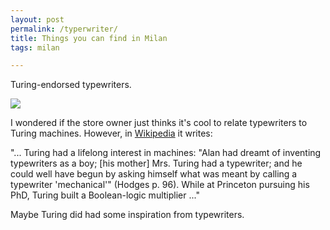 ```yaml
---
layout: post  
permalink: /typerwriter/  
title: Things you can find in Milan  
tags: milan  

---
```


Turing-endorsed typewriters. 

![](/assets/typewriter.jpeg)

<!--more-->

I wondered if the store owner just thinks it's cool to relate typewriters to Turing machines. However, in [Wikipedia](https://en.wikipedia.org/wiki/Turing_machine) it writes:

"... Turing had a lifelong interest in machines: "Alan had dreamt of inventing typewriters as a boy; [his mother] Mrs. Turing had a typewriter; and he could well have begun by asking himself what was meant by calling a typewriter 'mechanical'" (Hodges p. 96). While at Princeton pursuing his PhD, Turing built a Boolean-logic multiplier ..."

Maybe Turing did had some inspiration from typewriters.

